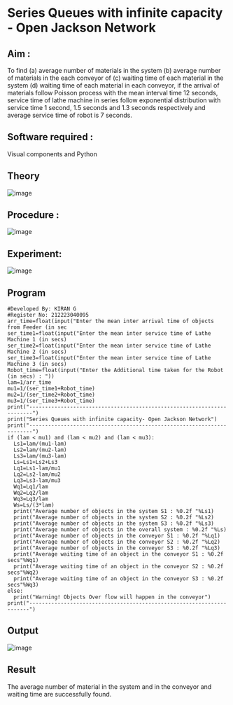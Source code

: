 # Series Queues with infinite capacity - Open Jackson Network

## Aim :
To find (a) average number of materials in the system (b) average number of materials in the each conveyor of (c) waiting time of each material in the system (d) waiting time of each material in each conveyor, if the arrival  of materials follow Poisson process with the mean interval time 12 seconds, service time of  lathe machine in series follow exponential distribution  with service time  1 second, 1.5 seconds and 1.3 seconds respectively and average service time of robot is 7 seconds.

## Software required :
Visual components and Python

## Theory

![image](https://user-images.githubusercontent.com/103921593/203239736-7b81f599-71a8-4ae7-b63e-5d98acd9ea54.png)


## Procedure :

![image](https://user-images.githubusercontent.com/103921593/203239789-bc870dce-6727-487b-a0e2-4fc3f5114889.png)


## Experiment:

![image](https://github.com/Gkiran2008/Open-Jacson-Networks/assets/163396565/3afc68e3-6227-47b1-aa1a-52bc2d4a964b)



## Program

    #Developed By: KIRAN G
    #Register No: 212223040095
    arr_time=float(input("Enter the mean inter arrival time of objects from Feeder (in sec
    ser_time1=float(input("Enter the mean inter service time of Lathe Machine 1 (in secs)
    ser_time2=float(input("Enter the mean inter service time of Lathe Machine 2 (in secs)
    ser_time3=float(input("Enter the mean inter service time of Lathe Machine 3 (in secs)
    Robot_time=float(input("Enter the Additional time taken for the Robot (in secs) : "))
    lam=1/arr_time
    mu1=1/(ser_time1+Robot_time)
    mu2=1/(ser_time2+Robot_time)
    mu3=1/(ser_time3+Robot_time)
    print("-----------------------------------------------------------------------")
    print("Series Queues with infinite capacity- Open Jackson Network")
    print("-----------------------------------------------------------------------")
    if (lam < mu1) and (lam < mu2) and (lam < mu3):
      Ls1=lam/(mu1-lam)
      Ls2=lam/(mu2-lam)
      Ls3=lam/(mu3-lam)
      Ls=Ls1+Ls2+Ls3
      Lq1=Ls1-lam/mu1
      Lq2=Ls2-lam/mu2
      Lq3=Ls3-lam/mu3
      Wq1=Lq1/lam
      Wq2=Lq2/lam
      Wq3=Lq3/lam
      Ws=Ls/(3*lam)
      print("Average number of objects in the system S1 : %0.2f "%Ls1)
      print("Average number of objects in the system S2 : %0.2f "%Ls2)
      print("Average number of objects in the system S3 : %0.2f "%Ls3)
      print("Average number of objects in the overall system : %0.2f "%Ls)
      print("Average number of objects in the conveyor S1 : %0.2f "%Lq1)
      print("Average number of objects in the conveyor S2 : %0.2f "%Lq2)
      print("Average number of objects in the conveyor S3 : %0.2f "%Lq3)
      print("Average waiting time of an object in the conveyor S1 : %0.2f secs"%Wq1)
      print("Average waiting time of an object in the conveyor S2 : %0.2f secs"%Wq2)
      print("Average waiting time of an object in the conveyor S3 : %0.2f secs"%Wq3)
    else:
      print("Warning! Objects Over flow will happen in the conveyor")
    print("----------------------------------------------------------------------")


## Output

![image](https://github.com/Gkiran2008/Open-Jacson-Networks/assets/163396565/9156e417-bf9e-492a-a857-078e6c7cf632)


## Result

The average number of material in the system and in the conveyor and waiting time are
successfully found.
